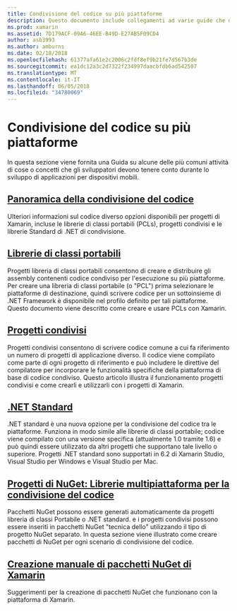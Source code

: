 ```yaml
---
title: Condivisione del codice su più piattaforme
description: Questo documento include collegamenti ad varie guide che descrivono le tecniche per la condivisione del codice, incluse le librerie di classi portabile, i progetti condivisi, .NET Standard e NuGet.
ms.prod: xamarin
ms.assetid: 7D179ACF-09A6-46EE-B49D-E27AB5F09CD4
author: asb3993
ms.author: amburns
ms.date: 02/18/2018
ms.openlocfilehash: 61377afa61e2c2006c2fdf8ef9b21fe7d567b3de
ms.sourcegitcommit: ea1dc12a3c2d7322f234997daacbfdb6ad542507
ms.translationtype: MT
ms.contentlocale: it-IT
ms.lasthandoff: 06/05/2018
ms.locfileid: "34780069"
---
```

# <a name="sharing-code-on-multiple-platforms"></a>Condivisione del codice su più piattaforme

In questa sezione viene fornita una Guida su alcune delle più comuni attività di cose o concetti che gli sviluppatori devono tenere conto durante lo sviluppo di applicazioni per dispositivi mobili.

## <a name="code-sharing-overviewcode-sharingmd"></a>[Panoramica della condivisione del codice](code-sharing.md)

Ulteriori informazioni sul codice diverso opzioni disponibili per progetti di Xamarin, incluse le librerie di classi portabili (PCLs), progetti condivisi e le librerie Standard di .NET di condivisione.


##  <a name="portable-class-librariescross-platformapp-fundamentalspclmd"></a>[Librerie di classi portabili](~/cross-platform/app-fundamentals/pcl.md)

Progetti libreria di classi portabili consentono di creare e distribuire gli assembly contenenti codice condiviso per l'esecuzione su più piattaforme. Per creare una libreria di classi portabile (o "PCL") prima selezionare le piattaforme di destinazione, quindi scrivere codice per un sottoinsieme di .NET Framework è disponibile nel profilo definito per tali piattaforme. Questo documento viene descritto come creare e usare PCLs con Xamarin.

##  <a name="shared-projectscross-platformapp-fundamentalsshared-projectsmd"></a>[Progetti condivisi](~/cross-platform/app-fundamentals/shared-projects.md)

Progetti condivisi consentono di scrivere codice comune a cui fa riferimento un numero di progetti di applicazione diverso. Il codice viene compilato come parte di ogni progetto di riferimento e può includere le direttive del compilatore per incorporare le funzionalità specifiche della piattaforma di base di codice condiviso. Questo articolo illustra il funzionamento progetti condivisi e come crearli e utilizzarli con i progetti di Xamarin.

##  <a name="net-standardcross-platformapp-fundamentalsnet-standardmd"></a>[.NET Standard](~/cross-platform/app-fundamentals/net-standard.md)

.NET standard è una nuova opzione per la condivisione del codice tra le piattaforme. Funziona in modo simile alle librerie di classi portabile; codice viene compilato con una versione specifica (attualmente 1.0 tramite 1.6) e può quindi essere utilizzato da altri progetti che supportano tale livello o superiore. Progetti .NET standard sono supportati in 6.2 di Xamarin Studio, Visual Studio per Windows e Visual Studio per Mac.

##  <a name="nuget-projects-multiplatform-libraries-for-code-sharingcross-platformapp-fundamentalsnuget-multiplatform-librariesindexmd"></a>[Progetti di NuGet: Librerie multipiattaforma per la condivisione del codice](~/cross-platform/app-fundamentals/nuget-multiplatform-libraries/index.md)

Pacchetti NuGet possono essere generati automaticamente da progetti libreria di classi Portabile o .NET standard. e i progetti condivisi possono essere inseriti in pacchetti NuGet "tecnica dello" utilizzando il tipo di progetto NuGet separato. In questa sezione viene illustrato come creare pacchetti di NuGet per ogni scenario di condivisione del codice.

##  <a name="manually-creating-nuget-packages-for-xamarincross-platformapp-fundamentalsnuget-manualmd"></a>[Creazione manuale di pacchetti NuGet di Xamarin](~/cross-platform/app-fundamentals/nuget-manual.md)

Suggerimenti per la creazione di pacchetti NuGet che funzionano con la piattaforma di Xamarin.
